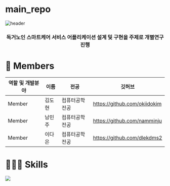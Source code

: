 # main_repo

![header](https://capsule-render.vercel.app/api?type=waving&color=37A0FF&height=300&section=header&text=개별연구&fontSize=90&fontColor=FFFFFF)

<h3 align="center">독거노인 스마트케어 서비스 어플리케이션 설계 및 구현을 주제로 개별연구 진행</h3>

<h1>👋 Members</h1>

| 역할 및 개발분야 | 이름 | 전공 | 깃허브 |
| --- | --- | --- | --- |
| Member | 김도현 | 컴퓨터공학전공 | https://github.com/okiidokim |
| Member | 남민주 | 컴퓨터공학전공 | https://github.com/namminju |
| Member | 이다은 | 컴퓨터공학전공 | https://github.com/dlekdms2 |

<h1>🧑🏻‍💻 Skills</h1>

<p>
  <img src="https://img.shields.io/badge/flutter-02569B?style=for-the-badge&logo=flutter&logoColor=white">
</p>

